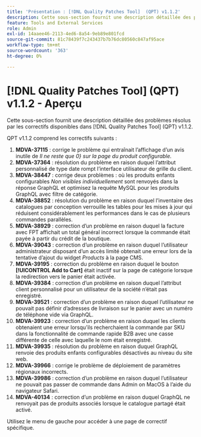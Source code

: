 ```yaml
---
title: 'Présentation : [!DNL Quality Patches Tool]  (QPT) v1.1.2'
description: Cette sous-section fournit une description détaillée des problèmes résolus par les correctifs disponibles dans [!DNL Quality Patches Tool] (QPT) v1.1.2.
feature: Tools and External Services
role: Admin
exl-id: 14aaee46-2113-4ed6-8a54-9eb89e801fcd
source-git-commit: 81c78439f7c243437b7b76dc80560c847af95ace
workflow-type: tm+mt
source-wordcount: '363'
ht-degree: 0%

---
```


# [!DNL Quality Patches Tool] (QPT) v1.1.2 - Aperçu

Cette sous-section fournit une description détaillée des problèmes résolus par les correctifs disponibles dans [!DNL Quality Patches Tool] (QPT) v1.1.2.

QPT v1.1.2 comprend les correctifs suivants :

1. **MDVA-37115** : corrige le problème qui entraînait l’affichage d’un avis inutile de *Il ne reste que 0} sur la page du produit configurable.*
1. **MDVA-37364** : résolution du problème en raison duquel l’attribut personnalisé de type date rompt l’interface utilisateur de grille du client.
1. **MDVA-38447** : corrige deux problèmes : où les produits enfants configurables *Non visibles individuellement* sont renvoyés dans la réponse GraphQL et optimisez la requête MySQL pour les produits GraphQL avec filtre de catégorie.
1. **MDVA-38852** : résolution du problème en raison duquel l’inventaire des catalogues par conception verrouille les tables pour les mises à jour qui réduisent considérablement les performances dans le cas de plusieurs commandes parallèles.
1. **MDVA-38929** : correction d’un problème en raison duquel la facture avec FPT affichait un total général incorrect lorsque la commande était payée à partir du crédit de la boutique.
1. **MDVA-39043** : correction d’un problème en raison duquel l’utilisateur administrateur disposant d’un accès limité obtenait une erreur lors de la tentative d’ajout du widget *Products* à la page CMS.
1. **MDVA-39195** : correction du problème en raison duquel le bouton **[!UICONTROL Add to Cart]** était inactif sur la page de catégorie lorsque la redirection vers le panier était activée.
1. **MDVA-39384** : correction d’un problème en raison duquel l’attribut client personnalisé pour un utilisateur de la société n’était pas enregistré.
1. **MDVA-39521** : correction d’un problème en raison duquel l’utilisateur ne pouvait pas définir d’adresses de livraison sur le panier avec un numéro de téléphone vide via GraphQL.
1. **MDVA-39923** : correction d’un problème en raison duquel les clients obtenaient une erreur lorsqu’ils recherchaient la commande par SKU dans la fonctionnalité de commande rapide B2B avec une casse différente de celle avec laquelle le nom était enregistré.
1. **MDVA-39935** : résolution du problème en raison duquel GraphQL renvoie des produits enfants configurables désactivés au niveau du site web.
1. **MDVA-39966** : corrige le problème de déploiement de paramètres régionaux incorrects.
1. **MDVA-39986** : correction d’un problème en raison duquel l’utilisateur ne pouvait pas passer de commande dans Admin on MacOS à l’aide du navigateur Safari.
1. **MDVA-40134** : correction d’un problème en raison duquel GraphQL ne renvoyait pas de produits associés lorsque le catalogue partagé était activé.

Utilisez le menu de gauche pour accéder à une page de correctif spécifique.
